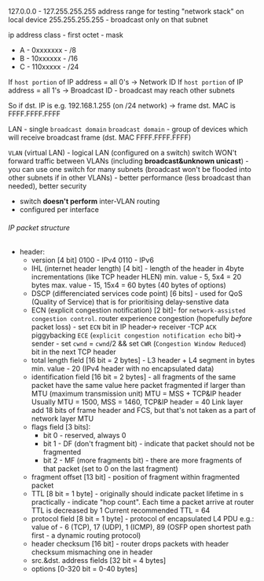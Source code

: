 127.0.0.0 - 127.255.255.255 address range for testing "network stack" on local device
255.255.255.255 - broadcast only on that subnet


ip address class - first octet - mask
- A - 0xxxxxxx - /8
- B - 10xxxxxx - /16
- C - 110xxxxx - /24

If `host portion` of IP address = all 0's -> Network ID
If `host portion` of IP address = all 1's -> Broadcast ID - broadcast may reach other subnets

So if dst. IP is e.g. 192.168.1.255 (on /24 network) -> frame dst. MAC is FFFF.FFFF.FFFF

LAN - single `broadcast domain`
`broadcast domain` - group of devices which will receive broadcast frame (dst. MAC FFFF.FFFF.FFFF)

`VLAN` (virtual LAN) - logical LAN (configured on a switch)
switch WON't forward traffic between VLANs (including **broadcast&unknown unicast**)
	- you can use one switch for many subnets (broadcast won't be flooded into other subnets if in other VLANs)
	- better performance (less broadcast than needed), better security
- switch **doesn't perform** inter-VLAN routing
- configured per interface


###### IP packet structure
- header:
	- version [4 bit]
		  0100 - IPv4
		  0110 - IPv6
	- IHL (internet header length) [4 bit] - length of the header in 4byte incrementations (like TCP header HLEN)
	  min. value - 5, 5x4 = 20 bytes
	  max. value - 15, 15x4 = 60 bytes (40 bytes of options)
	- DSCP (differenciated services code point) [6 bits] - used for QoS (Quality of Service) that is for prioritising delay-senstive data
	- ECN (explicit congestion notification) [2 bit]- for `network-assisted congestion control`.
	  router experience congestion (hopefully *before* packet loss) - set `ECN` bit in IP header-> receiver -TCP `ACK` piggybacking `ECE` (`explicit congestion notification echo` bit)-> sender - set `cwnd` = `cwnd`/2 && set `CWR` (`Congestion Window Reduced`) bit in the next TCP header
	- total length field [16 bit = 2 bytes] - L3 header + L4 segment in bytes
	  min. value - 20 (IPv4 header with no encapsulated data)
	- identification field [16 bit = 2 bytes] - all fragments of the same packet have the same value here
	  packet fragmented if larger than MTU (maximum transmission unit)
		  MTU = MSS + TCP&IP header
		  Usually MTU = 1500, MSS = 1460, TCP&IP header = 40
		  Link layer add 18 bits of frame header and FCS, but that's not taken as a part of network layer MTU
	- flags field [3 bits]:
		- bit 0 - reserved, always 0
		- bit 1 - DF (don't fragment bit) - indicate that packet should not be fragmented
		- bit 2 - MF (more fragments bit) - there are more fragments of that packet (set to 0 on the last fragment)
	- fragment offset [13 bit] - position of fragment within fragmented packet
	- TTL [8 bit = 1 byte] - originally should indicate packet lifetime in s
	  practically - indicate "hop count". Each time a packet arrive at router TTL is decreased by 1
	  Current recommended TTL = 64
	- protocol field [8 bit = 1 byte] - protocol of encapsulated L4 PDU e.g.:
	  value of - 6 (TCP), 17 (UDP), 1 (ICMP), 89 (OSFP open shortest path first - a dynamic routing protocol)
	- header checksum [16 bit] - router drops packets with header checksum mismaching one in header
	- src.&dst. address fields [32 bit = 4 bytes]
	- options [0-320 bit = 0-40 bytes]